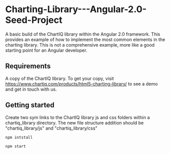 # Charting-Library---Angular-2.0-Seed-Project

A basic build of the ChartIQ library within the Angular 2.0 framework. This provides an example of how to implement the most common elements in the charting library. This is not a comprehensive example, more like a good starting point for an Angular developer.

## Requirements

A copy of the ChartIQ library. To get your copy, visit https://www.chartiq.com/products/html5-charting-library/ to see a demo and get in touch with us.

## Getting started

Create two sym links to the ChartIQ library js and css folders within a chartiq_library directory. The new file structure addition should be "chartiq_library/js" and "chartiq_library/css"

```npm intstall```

```npm start```

